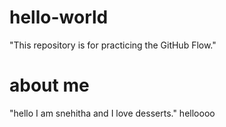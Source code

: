 # hello-world
"This repository is for practicing the GitHub Flow."
# about me
"hello I am snehitha and I love desserts."
helloooo
